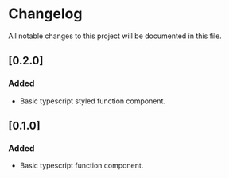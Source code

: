 # Changelog
All notable changes to this project will be documented in this file.

## [0.2.0]
### Added
- Basic typescript styled function component.
  
## [0.1.0]
### Added
- Basic typescript function component.
